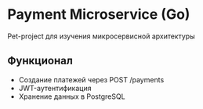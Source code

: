 # Payment Microservice (Go)
Pet-project для изучения микросервисной архитектуры

## Функционал
- Создание платежей через POST /payments
- JWT-аутентификация
- Хранение данных в PostgreSQL
